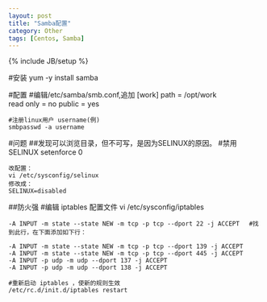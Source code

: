 ```yaml
---
layout: post
title: "Samba配置"
category: Other
tags: [Centos, Samba]
---
```

{% include JB/setup %}

#安装
	yum -y install samba
	
#配置
	#编辑/etc/samba/smb.conf,追加
	[work] 
	path = /opt/work   
	read only = no
	public = yes

	#注册linux用户 username(例)
	smbpasswd -a username

#问题
##发现可以浏览目录，但不可写，是因为SELINUX的原因。
	#禁用SELINUX
	setenforce 0

	改配置：
	vi /etc/sysconfig/selinux
	修改成：
	SELINUX=disabled

##防火强
	#编辑 iptables 配置文件
	vi /etc/sysconfig/iptables　 


	-A INPUT -m state --state NEW -m tcp -p tcp --dport 22 -j ACCEPT　 #找到此行，在下面添加如下行：

	-A INPUT -m state --state NEW -m tcp -p tcp --dport 139 -j ACCEPT
	-A INPUT -m state --state NEW -m tcp -p tcp --dport 445 -j ACCEPT
	-A INPUT -p udp -m udp --dport 137 -j ACCEPT
	-A INPUT -p udp -m udp --dport 138 -j ACCEPT

    #重新启动 iptables ，使新的规则生效
    /etc/rc.d/init.d/iptables restart



	
